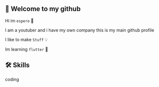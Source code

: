 ## 👋 Welcome to my github
Hi im `espero` 🙂

I am a youtuber 
and i have my own company
this is my main github profile

I like to make `Stuff` 💡

Im learning `flutter` 📙

## 🛠️ Skills

coding
